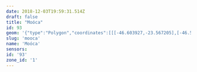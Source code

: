 ```yaml
---
date: 2018-12-03T19:59:31.514Z
draft: false
title: "Moóca"
id: 93
geom: '{"type":"Polygon","coordinates":[[[-46.603927,-23.567205],[-46.597126,-23.581498],[-46.59655,-23.581469],[-46.596569,-23.581427],[-46.596387,-23.58137],[-46.590081,-23.581904],[-46.590608,-23.580851],[-46.590589,-23.580773],[-46.589776,-23.58106],[-46.58939,-23.58109],[-46.588988,-23.581046],[-46.588531,-23.580913],[-46.588188,-23.580739],[-46.587542,-23.580141],[-46.585023,-23.576155],[-46.584783,-23.575408],[-46.584767,-23.574902],[-46.584849,-23.574402],[-46.584601,-23.574362],[-46.58147,-23.572987],[-46.581805,-23.572606],[-46.581905,-23.572326],[-46.581404,-23.571646],[-46.581305,-23.571315],[-46.581291,-23.570694],[-46.581387,-23.56974],[-46.581434,-23.569585],[-46.581608,-23.569385],[-46.58204,-23.569041],[-46.582654,-23.568668],[-46.585514,-23.568505],[-46.58581,-23.56842],[-46.588573,-23.566051],[-46.589524,-23.565032],[-46.586124,-23.558586],[-46.58363,-23.554017],[-46.588367,-23.550048],[-46.593166,-23.544806],[-46.593508,-23.544289],[-46.593817,-23.543559],[-46.597452,-23.544276],[-46.59881,-23.544696],[-46.60009,-23.544971],[-46.608731,-23.546699],[-46.611109,-23.547104],[-46.61503,-23.547631],[-46.609178,-23.556235],[-46.603927,-23.567205]]]}'
slug: 'mooca'
name: 'Moóca'
sensors:
id: '93'
zone_id: '1'
---
```

		